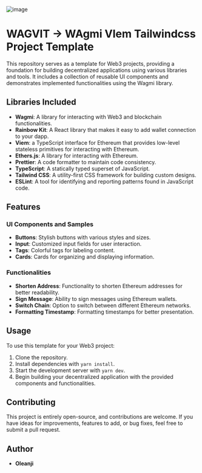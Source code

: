 ![image](https://github.com/OleanjiKingCode/wagmi-viem-tailwindcss-template/assets/75235148/37e9e142-33e6-4f3b-b51d-2a99f9bb011e)

# WAGVIT -> WAgmi VIem Tailwindcss Project Template

This repository serves as a template for Web3 projects, providing a foundation for building decentralized applications using various libraries and tools. It includes a collection of reusable UI components and demonstrates implemented functionalities using the Wagmi library.

## Libraries Included

- **Wagmi**: A library for interacting with Web3 and blockchain functionalities.
- **Rainbow Kit**: A React library that makes it easy to add wallet connection to your dapp.
- **Viem**: a TypeScript interface for Ethereum that provides low-level stateless primitives for interacting with Ethereum.
- **Ethers.js**: A library for interacting with Ethereum.
- **Prettier**: A code formatter to maintain code consistency.
- **TypeScript**: A statically typed superset of JavaScript.
- **Tailwind CSS**: A utility-first CSS framework for building custom designs.
- **ESLint**: A tool for identifying and reporting patterns found in JavaScript code.

## Features

### UI Components and Samples

- **Buttons**: Stylish buttons with various styles and sizes.
- **Input**: Customized input fields for user interaction.
- **Tags**: Colorful tags for labeling content.
- **Cards**: Cards for organizing and displaying information.

### Functionalities

- **Shorten Address**: Functionality to shorten Ethereum addresses for better readability.
- **Sign Message**: Ability to sign messages using Ethereum wallets.
- **Switch Chain**: Option to switch between different Ethereum networks.
- **Formatting Timestamp**: Formatting timestamps for better presentation.

## Usage

To use this template for your Web3 project:

1. Clone the repository.
2. Install dependencies with `yarn install`.
3. Start the development server with `yarn dev`.
4. Begin building your decentralized application with the provided components and functionalities.

## Contributing

This project is entirely open-source, and contributions are welcome. If you have ideas for improvements, features to add, or bug fixes, feel free to submit a pull request.

## Author

- **Oleanji**
